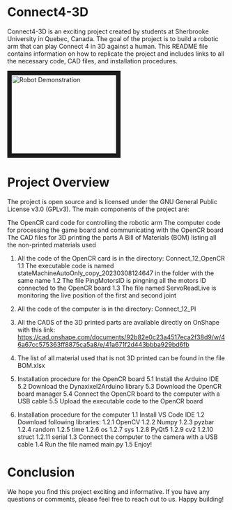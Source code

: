 # Connect4-3D
Connect4-3D is an exciting project created by students at Sherbrooke University in Quebec, Canada. The goal of the project is to build a robotic arm that can play Connect 4 in 3D against a human. This README file contains information on how to replicate the project and includes links to all the necessary code, CAD files, and installation procedures.


<a href="https://youtu.be/UQO0S-S_vtE
" target="_blank"><img src="http://img.youtube.com/vi/UQO0S-S_vtE/0.jpg" 
alt="Robot Demonstration" width="240" height="180" border="10" /></a>

# Project Overview
The project is open source and is licensed under the GNU General Public License v3.0 (GPLv3). The main components of the project are:

The OpenCR card code for controlling the robotic arm
The computer code for processing the game board and communicating with the OpenCR board
The CAD files for 3D printing the parts
A Bill of Materials (BOM) listing all the non-printed materials used

1. All the code of the OpenCR card is in the directory: Connect_12_OpenCR
  1.1 The executable code is named stateMachineAutoOnly_copy_20230308124647 in the folder with the same name
  1.2 The file PingMotorsID is pingning all the motors ID connected to the OpenCR board
  1.3 The file named ServoReadLive is monitoring the live position of the first and second joint

2. All the code of the computer is in the directory: Connect_12_PI

3. All the CADS of the 3D printed parts are available directly on OnShape with this link: 
                https://cad.onshape.com/documents/92b82e0c23a4517eca2f38d9/w/46a67cc575363ff8875ca5a8/e/41a671f2d443bbba929bd6fb

4. The list of all material used that is not 3D printed can be found in the file BOM.xlsx

5. Installation procedure for the OpenCR board
  5.1 Install the Arduino IDE
  5.2 Download the Dynaxixel2Arduino library
  5.3 Download the OpenCR board manager
  5.4 Connect the OpenCR board to the computer with a USB cable
  5.5 Upload the executable code to the OpenCR board


6. Installation procedure for the computer
  1.1 Install VS Code IDE
  1.2 Download following libraries: 
    1.2.1 OpenCV
    1.2.2 Numpy
    1.2.3 pyzbar
    1.2.4 random
    1.2.5 time
    1.2.6 os
    1.2.7 sys
    1.2.8 PyQt5
    1.2.9 cv2
    1.2.10 struct
    1.2.11 serial
  1.3 Connect the computer to the camera with a USB cable
  1.4 Run the file named main.py
  1.5 Enjoy!


# Conclusion
We hope you find this project exciting and informative. If you have any questions or comments, please feel free to reach out to us. Happy building!


    